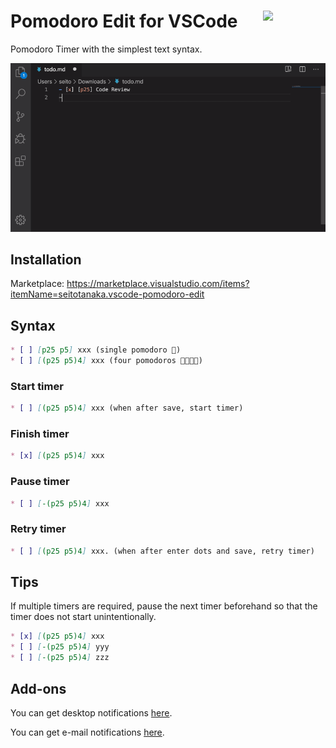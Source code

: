 # <img src="https://raw.githubusercontent.com/seachicken/pomodoro-edit-core/master/.github/logo.png" align="right" width="100"> Pomodoro Edit for VSCode

Pomodoro Timer with the simplest text syntax.

![Demonstration](.github/demo.gif)

## Installation

Marketplace: https://marketplace.visualstudio.com/items?itemName=seitotanaka.vscode-pomodoro-edit

## Syntax

```md
* [ ] [p25 p5] xxx (single pomodoro 🍅)
* [ ] [(p25 p5)4] xxx (four pomodoros 🍅🍅🍅🍅) 
```

### Start timer

```md
* [ ] [(p25 p5)4] xxx (when after save, start timer)
```

### Finish timer

```md
* [x] [(p25 p5)4] xxx
```

### Pause timer

```md
* [ ] [-(p25 p5)4] xxx
```

### Retry timer

```md
* [ ] [(p25 p5)4] xxx. (when after enter dots and save, retry timer)
```

## Tips

If multiple timers are required, pause the next timer beforehand so that the timer does not start unintentionally.

```md
* [x] [(p25 p5)4] xxx
* [ ] [-(p25 p5)4] yyy
* [ ] [-(p25 p5)4] zzz
```

## Add-ons

You can get desktop notifications [here](https://chrome.google.com/webstore/detail/pomodoro-edit/mijjbmjlpkgjjpfkekdjgnkemlcfpcpo).

You can get e-mail notifications [here](https://github.com/seachicken/pomodoro-edit-notifier).
